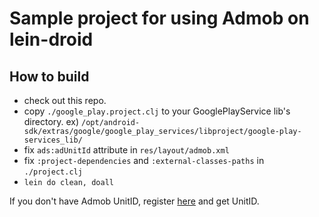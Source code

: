 # Sample project for using Admob on lein-droid

## How to build

- check out this repo.
- copy `./google_play.project.clj` to your GooglePlayService lib's directory. ex) `/opt/android-sdk/extras/google/google_play_services/libproject/google-play-services_lib/`
- fix `ads:adUnitId` attribute in `res/layout/admob.xml`
- fix `:project-dependencies` and `:external-classes-paths` in `./project.clj`
- `lein do clean, doall`

If you don't have Admob UnitID, register [here](http://www.google.co.jp/ads/admob/) and get UnitID.

